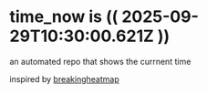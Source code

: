 # time_now is (( 2025-09-29T10:30:00.621Z ))

an automated repo that shows the currnent time

inspired by [breakingheatmap](https://github.com/breakingheatmap/breakingheatmap)